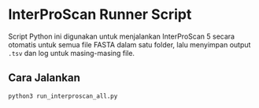 # InterProScan Runner Script

Script Python ini digunakan untuk menjalankan InterProScan 5 secara otomatis untuk semua file FASTA dalam satu folder, lalu menyimpan output `.tsv` dan log untuk masing-masing file.

## Cara Jalankan

```bash
python3 run_interproscan_all.py
